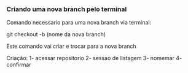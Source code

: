 ### Criando uma nova branch pelo terminal 

Comando necessario para uma nova branch via terminal:

git checkout -b (nome da nova branch)

Este comando vai criar e trocar para a nova branch 

Criação:
1- acessar repositorio
2- sessao de listagem 
3- nomemar
4- confirmar
